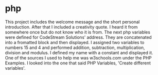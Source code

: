 # php

This project includes the welcome message and the short personal introduction.
After that I included a creativity quote. I heard it from somewhere once but do not know who it is from.
The next php variables were defined for CodeStream Solutions' address. They are concatenated into a fromatted block and then displayed.
I assigned two variables to numbers 15 and 4 and performed addition, subtraction, multiplication, division and modulus.
I defined my name with a constant and displayed it.
One of the sources I used to help me was w3schools.com under the PHP Examples. I looked into the one that said PHP Variables, 'Create different variables'.
